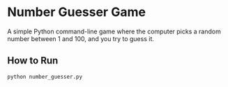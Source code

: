 # Number Guesser Game

A simple Python command-line game where the computer picks a random number 
between 1 and 100, and you try to guess it.

## How to Run

```bash
python number_guesser.py

